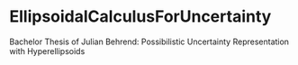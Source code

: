 # EllipsoidalCalculusForUncertainty
Bachelor Thesis of Julian Behrend: Possibilistic Uncertainty Representation with Hyperellipsoids
